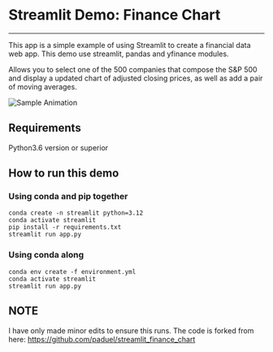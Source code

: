 # Streamlit Demo: Finance Chart
---
This app is a simple example of using Streamlit to create a financial data web app.
This demo use streamlit, pandas and yfinance modules.

Allows you to select one of the 500 companies that compose the S&P 500 and
display a updated chart of adjusted closing prices, as well as add a pair of
moving averages.

![Sample Animation](https://raw.githubusercontent.com/paduel/streamlit_finance_chart/master/sample.gif "Sample Animation")

## Requirements

Python3.6 version or superior


## How to run this demo

### Using conda and pip together

```{cmd}
conda create -n streamlit python=3.12
conda activate streamlit
pip install -r requirements.txt
streamlit run app.py
```

### Using conda along

```{cmd}
conda env create -f environment.yml
conda activate streamlit
streamlit run app.py
```

## NOTE

I have only made minor edits to ensure this runs. The code is forked from here: https://github.com/paduel/streamlit_finance_chart